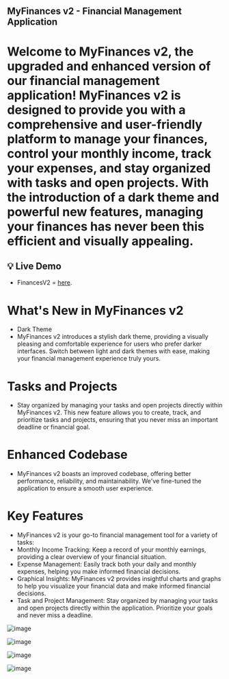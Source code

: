 ## MyFinances v2 - Financial Management Application

# Welcome to MyFinances v2, the upgraded and enhanced version of our financial management application! MyFinances v2 is designed to provide you with a comprehensive and user-friendly platform to manage your finances, control your monthly income, track your expenses, and stay organized with tasks and open projects. With the introduction of a dark theme and powerful new features, managing your finances has never been this efficient and visually appealing.

## :bulb: Live Demo

- FinancesV2 = [here](<https://nerdstorecore.portfolioluan.shop/>).
  
# What's New in MyFinances v2
 - Dark Theme
 - MyFinances v2 introduces a stylish dark theme, providing a visually pleasing and comfortable experience for users who prefer darker interfaces. Switch between light and dark themes with ease, making your financial management experience truly yours.

# Tasks and Projects
 - Stay organized by managing your tasks and open projects directly within MyFinances v2. This new feature allows you to create, track, and prioritize tasks and projects, ensuring that you never miss an important deadline or financial goal.

# Enhanced Codebase
 - MyFinances v2 boasts an improved codebase, offering better performance, reliability, and maintainability. We've fine-tuned the application to ensure a smooth user experience.

# Key Features
 - MyFinances v2 is your go-to financial management tool for a variety of tasks:
 - Monthly Income Tracking: Keep a record of your monthly earnings, providing a clear overview of your financial situation.
 - Expense Management: Easily track both your daily and monthly expenses, helping you make informed financial decisions.
 - Graphical Insights: MyFinances v2 provides insightful charts and graphs to help you visualize your financial data and make informed financial decisions.
 - Task and Project Management: Stay organized by managing your tasks and open projects directly within the application. Prioritize your goals and never miss a deadline.

![image](https://user-images.githubusercontent.com/100293387/190883145-f7fbc06e-ae81-459e-ba2b-21ba50737492.png)


![image](https://user-images.githubusercontent.com/100293387/190883149-b2990e5f-ff3a-4b2d-accf-5f1f142114cc.png)

![image](https://user-images.githubusercontent.com/100293387/190883160-ef49e9da-6fcd-445e-bdaa-cd2480adf611.png)

![image](https://user-images.githubusercontent.com/100293387/190883173-7e89c12c-cbf9-4811-b187-e0fbfdd10502.png)

